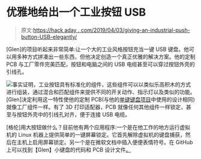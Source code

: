 # 优雅地给出一个工业按钮 USB

> 原文:[https://hack aday . com/2019/04/03/giving-an-industrial-push-button-USB-elegantly/](https://hackaday.com/2019/04/03/giving-an-industrial-push-button-usb-elegantly/)

[Glen]的项目听起来非常简单:让一个大的工业风格按钮充当一键 USB 键盘。他可以用多种方式拼凑出一些东西，但他决定创造一个真正优雅的解决方案。他的定制 PCB 与工厂零件完美匹配，按钮和电脑之间的 USB 电缆甚至可以穿过按钮外壳的引线孔。

![](../Images/9e42edbf8dc60f531f8d336967f9cf50.png)事实证明，工业按钮具有标准化的组件，这些组件可以以类似乐高积木的方式进行组装，通过混合和匹配组件来提供不同的开关动作、指示灯以及类似的功能。[Glen]决定利用这一特性使他的定制 PCB(与他的[单键键盘项目](https://hackaday.com/2018/05/19/one-key-keyboard-is-exercise-in-sub-millimeter-design/)中使用的设计相同)就像工厂组件一样。有了 3D 打印适配器，PCB 就像任何其他组件一样锁定，甚至与按钮外壳中的引线孔对齐，便于连接 USB 电缆。

[格伦]用大按钮做什么？目前他有两个应用程序:一个是在他工作的地方运行虚拟机的 Linux 机器上提供简单的一键屏幕锁定。它首先解除虚拟机的键盘捕获，然后在主机上启用屏幕锁定。另一个是在微软文档中插入便便表情符号。在 GitHub 上可以找到【Glen】小键盘的代码和 PCB 设计文件[。](https://github.com/bikerglen/small-keyboards)